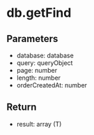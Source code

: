 # db.getFind

## Parameters
- database: database
- query: queryObject
- page: number
- length: number
- orderCreatedAt: number


## Return
- result: array (T)
